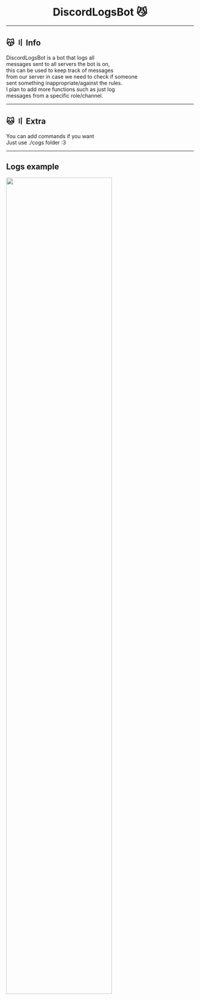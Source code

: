 <h1 align="center">
  DiscordLogsBot 😼
</h1>

---

## 😽 〢 Info

DiscordLogsBot is a bot that logs all\
messages sent to all servers the bot is on,\
this can be used to keep track of messages\
from our server in case we need to check if someone\
sent something inappropriate/against the rules.\
I plan to add more functions such as just log\
messages from a specific role/channel.

---

## 🐱 〢 Extra

You can add commands if you want\
Just use ./cogs folder :3

---

## Logs example
<img src="https://cdn.discordapp.com/attachments/959931793597943839/979149073586217020/unknown.png" height="75%" width="75%"/>
